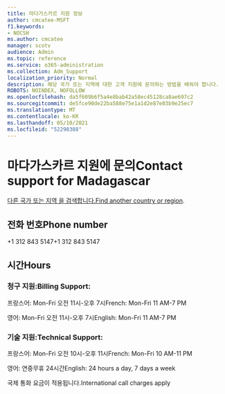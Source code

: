 ```yaml
---
title: 마다가스카르 지원 정보
author: cmcatee-MSFT
f1.keywords:
- NOCSH
ms.author: cmcatee
manager: scotv
audience: Admin
ms.topic: reference
ms.service: o365-administration
ms.collection: Adm_Support
localization_priority: Normal
description: 해당 국가 또는 지역에 대한 고객 지원에 문의하는 방법을 배워야 합니다.
ROBOTS: NOINDEX, NOFOLLOW
ms.openlocfilehash: da5f609b6f5a4e8bab42a58ec45128ca8ae697c2
ms.sourcegitcommit: de5fce90de22ba588e75e1a1d2e87e03b9e25ec7
ms.translationtype: MT
ms.contentlocale: ko-KR
ms.lasthandoff: 05/10/2021
ms.locfileid: "52298388"
---
```

# <a name="contact-support-for-madagascar"></a><span data-ttu-id="94c9a-103">마다가스카르 지원에 문의</span><span class="sxs-lookup"><span data-stu-id="94c9a-103">Contact support for Madagascar</span></span>

<span data-ttu-id="94c9a-104">[다른 국가 또는 지역 을 검색합니다.](../../business-video/get-help-support.md)</span><span class="sxs-lookup"><span data-stu-id="94c9a-104">[Find another country or region](../../business-video/get-help-support.md).</span></span>

## <a name="phone-number"></a><span data-ttu-id="94c9a-105">전화 번호</span><span class="sxs-lookup"><span data-stu-id="94c9a-105">Phone number</span></span>
<span data-ttu-id="94c9a-106">+1 312 843 5147</span><span class="sxs-lookup"><span data-stu-id="94c9a-106">+1 312 843 5147</span></span>

## <a name="hours"></a><span data-ttu-id="94c9a-107">시간</span><span class="sxs-lookup"><span data-stu-id="94c9a-107">Hours</span></span>
### <a name="billing-support"></a><span data-ttu-id="94c9a-108">청구 지원:</span><span class="sxs-lookup"><span data-stu-id="94c9a-108">Billing Support:</span></span>

<span data-ttu-id="94c9a-109">프랑스어: Mon-Fri 오전 11시-오후 7시</span><span class="sxs-lookup"><span data-stu-id="94c9a-109">French: Mon-Fri 11 AM-7 PM</span></span>

<span data-ttu-id="94c9a-110">영어: Mon-Fri 오전 11시-오후 7시</span><span class="sxs-lookup"><span data-stu-id="94c9a-110">English: Mon-Fri 11 AM-7 PM</span></span>

### <a name="technical-support"></a><span data-ttu-id="94c9a-111">기술 지원:</span><span class="sxs-lookup"><span data-stu-id="94c9a-111">Technical Support:</span></span>

<span data-ttu-id="94c9a-112">프랑스어: Mon-Fri 오전 10시-오후 11시</span><span class="sxs-lookup"><span data-stu-id="94c9a-112">French: Mon-Fri 10 AM-11 PM</span></span>

<span data-ttu-id="94c9a-113">영어: 연중무휴 24시간</span><span class="sxs-lookup"><span data-stu-id="94c9a-113">English: 24 hours a day, 7 days a week</span></span>

<span data-ttu-id="94c9a-114">국제 통화 요금이 적용됩니다.</span><span class="sxs-lookup"><span data-stu-id="94c9a-114">International call charges apply</span></span>
